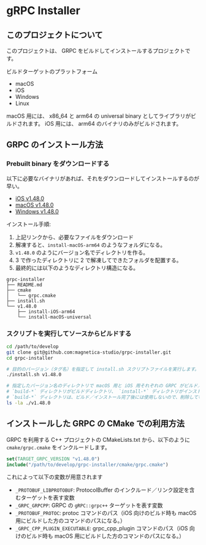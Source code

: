 # gRPC Installer

## このプロジェクトについて

このプロジェクトは、 GRPC をビルドしてインストールするプロジェクトです。

ビルドターゲットのプラットフォーム

- macOS
- iOS
- Windows
- Linux

macOS 用には、 x86_64 と arm64 の universal binary としてライブラリがビルドされます。
iOS 用には、 arm64 のバイナリのみがビルドされます。


## GRPC のインストール方法

### Prebuilt binary をダウンロードする

以下に必要なバイナリがあれば、それをダウンロードしてインストールするのが早い。

- [iOS v1.48.0](https://novonotes.s3.ap-northeast-1.amazonaws.com/libs/grpc-v1_48_0-install-iOS-arm64.zip)
- [macOS v1.48.0](https://novonotes.s3.ap-northeast-1.amazonaws.com/libs/grpc-v1_48_0-install-macOS-universal.zip)
- [Windows v1.48.0](https://ap-northeast-1.console.aws.amazon.com/s3/object/novonotes?region=ap-northeast-1&bucketType=general&prefix=libs/grpc-v1_48_0-install-Windows-x86_64.zip)

インストール手順:
1. 上記リンクから、必要なファイルをダウンロード
2. 解凍すると、`install-macOS-arm64` のようなフォルダになる。
3. `v1.48.0` のようにバージョン名でディレクトリを作る。
4. 3 で作ったディレクトリに 2 で解凍してできたフォルダを配置する。
5. 最終的には以下のようなディレクトリ構造になる。

```
grpc-installer
├── README.md
├── cmake
│   └── grpc.cmake
├── install.sh
└── v1.48.0
    ├── install-iOS-arm64
    └── install-macOS-universal
```


### スクリプトを実行してソースからビルドする

```sh
cd /path/to/develop
git clone git@github.com:magnetica-studio/grpc-installer.git
cd grpc-installer

# 目的のバージョン（タグ名）を指定して install.sh スクリプトファイルを実行します。
./install.sh v1.48.0

# 指定したバージョン名のディレクトリで macOS 用と iOS 用それぞれの GRPC がビルド／インストールされます。
# `build-*` ディレクトリがビルドディレクトリ、 `install-*` ディレクトリがインストールディレクトリになります。
# `build-*` ディレクトリは、ビルド／インストール完了後には使用しないので、削除しても問題ありません。
ls -la ./v1.48.0
```

## インストールした GRPC の CMake での利用方法

GRPC を利用する C++ プロジェクトの CMakeLists.txt から、以下のように `cmake/grpc.cmake` をインクルードします。

```cmake
set(TARGET_GRPC_VERSION "v1.48.0")
include("/path/to/develop/grpc-installer/cmake/grpc.cmake")
```

これによって以下の変数が用意されます

- `_PROTOBUF_LIBPROTOBUF`: ProtocolBuffer のインクルード／リンク設定を含むターゲットを表す変数
- `_GRPC_GRPCPP`: GRPC の `gRPC::grpc++` ターゲットを表す変数
- `_PROTOBUF_PROTOC`: protoc コマンドのパス（iOS 向けのビルド時も macOS 用にビルドした方のコマンドのパスになる。）
- `_GRPC_CPP_PLUGIN_EXECUTABLE`: grpc_cpp_plugin コマンドのパス（iOS 向けのビルド時も macOS 用にビルドした方のコマンドのパスになる。）
